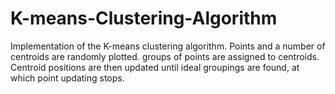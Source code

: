 # K-means-Clustering-Algorithm
Implementation of the K-means clustering algorithm. Points and a number of centroids are randomly plotted. groups of points are assigned to centroids. Centroid positions are then updated until ideal groupings are found, at which point updating stops.
